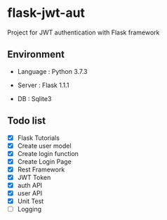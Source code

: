 # flask-jwt-aut
Project for JWT authentication with Flask framework

## Environment
- Language : Python 3.7.3

- Server : Flask 1.1.1

- DB : Sqlite3


## Todo list
- [x] Flask Tutorials
- [x] Create user model
- [x] Create login function 
- [x] Create Login Page
- [x] Rest Framework
- [x] JWT Token
- [x] auth API
- [x] user API
- [x] Unit Test
- [ ] Logging
